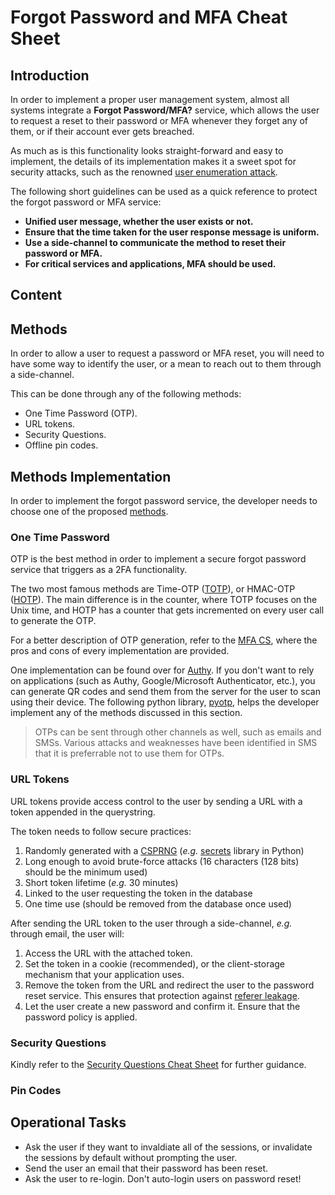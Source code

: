 # Forgot Password and MFA Cheat Sheet

## Introduction

In order to implement a proper user management system, almost all systems integrate a **Forgot Password/MFA?** service, which allows the user to request a reset to their password or MFA whenever they forget any of them, or if their account ever gets breached.

As much as is this functionality looks straight-forward and easy to implement, the details of its implementation makes it a sweet spot for security attacks, such as the renowned [user enumeration attack](https://www.owasp.org/index.php/Testing_for_User_Enumeration_and_Guessable_User_Account_%28OWASP-AT-002%29).

The following short guidelines can be used as a quick reference to protect the forgot password or MFA service:

- **Unified user message, whether the user exists or not.**
- **Ensure that the time taken for the user response message is uniform.**
- **Use a side-channel to communicate the method to reset their password or MFA.**
- **For critical services and applications, MFA should be used.**

## Content

<!--To be done-->

## Methods

In order to allow a user to request a password or MFA reset, you will need to have some way to identify the user, or a mean to reach out to them through a side-channel.

This can be done through any of the following methods:

- One Time Password (OTP).
- URL tokens.
- Security Questions.
- Offline pin codes.

## Methods Implementation

In order to implement the forgot password service, the developer needs to choose one of the proposed [methods](#methods).

### One Time Password

OTP is the best method in order to implement a secure forgot password service that triggers as a 2FA functionality.

The two most famous methods are Time-OTP ([TOTP](https://tools.ietf.org/html/rfc6238)), or HMAC-OTP ([HOTP](https://tools.ietf.org/html/rfc4226)). The main difference is in the counter, where TOTP focuses on the Unix time, and HOTP has a counter that gets incremented on every user call to generate the OTP.

For a better description of OTP generation, refer to the [MFA CS](https://cheatsheetseries.owasp.org/cheatsheets/Multifactor_Authentication_Cheat_Sheet.html#something-you-have), where the pros and cons of every implementation are provided.

One implementation can be found over for [Authy](https://www.twilio.com/docs/authy/tutorials/two-factor-authentication-python-flask). If you don't want to rely on applications (such as Authy, Google/Microsoft Authenticator, etc.), you can generate QR codes and send them from the server for the user to scan using their device. The following python library, [pyotp](https://github.com/pyauth/pyotp), helps the developer implement any of the methods discussed in this section.

> OTPs can be sent through other channels as well, such as emails and SMSs. Various attacks and weaknesses have been identified in SMS that it is preferrable not to use them for OTPs.

### URL Tokens

URL tokens provide access control to the user by sending a URL with a token appended in the querystring.

The token needs to follow secure practices:

1. Randomly generated with a [CSPRNG](https://en.wikipedia.org/wiki/Cryptographically_secure_pseudorandom_number_generator) (*e.g.* [secrets](https://docs.python.org/3/library/secrets.html) library in Python)
2. Long enough to avoid brute-force attacks (16 characters (128 bits) should be the minimum used)
3. Short token lifetime (*e.g.* 30 minutes)
4. Linked to the user requesting the token in the database
5. One time use (should be removed from the database once used)

After sending the URL token to the user through a side-channel, _e.g._ through email, the user will:

1. Access the URL with the attached token.
2. Set the token in a cookie (recommended), or the client-storage mechanism that your application uses.
3. Remove the token from the URL and redirect the user to the password reset service. This ensures that protection against [referer leakage](https://portswigger.net/kb/issues/00500400_cross-domain-referer-leakage).
4. Let the user create a new password and confirm it. Ensure that the password policy is applied.

### Security Questions

Kindly refer to the [Security Questions Cheat Sheet](Choosing_and_Using_Security_Questions_Cheat_Sheet.md) for further guidance.

### Pin Codes

<!--Under study to provide good practices that are being used-->

## Operational Tasks

- Ask the user if they want to invaldiate all of the sessions, or invalidate the sessions by default without prompting the user.
- Send the user an email that their password has been reset.
- Ask the user to re-login. Don't auto-login users on password reset!
